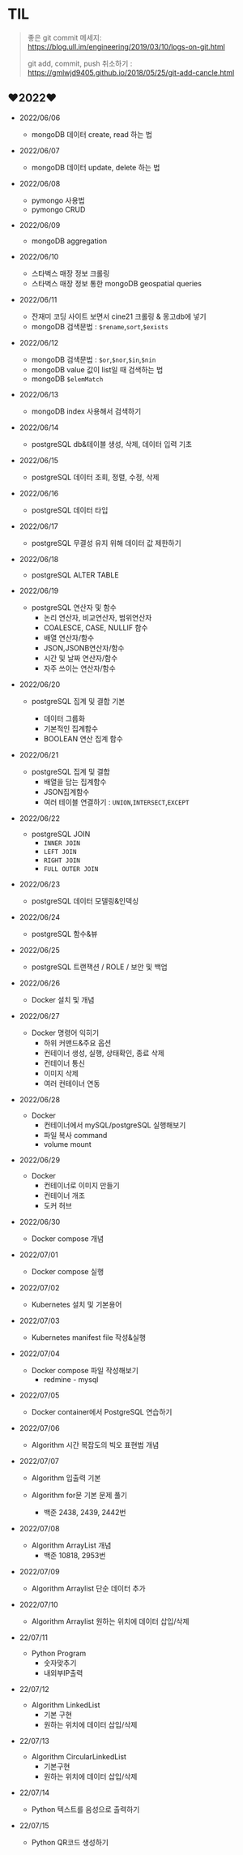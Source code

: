 # TIL

> 좋은 git commit 메세지: https://blog.ull.im/engineering/2019/03/10/logs-on-git.html
>
> git add, commit, push 취소하기 : https://gmlwjd9405.github.io/2018/05/25/git-add-cancle.html

## ❤️2022❤️

* 2022/06/06
  * mongoDB 데이터 create, read 하는 법
  
* 2022/06/07
  * mongoDB 데이터 update, delete 하는 법
  
* 2022/06/08
  * pymongo 사용법
  * pymongo CRUD
  
* 2022/06/09
  * mongoDB aggregation
  
* 2022/06/10
  * 스타벅스 매장 정보 크롤링
  * 스타벅스 매장 정보 통한 mongoDB geospatial queries
  
* 2022/06/11
  * 잔재미 코딩 사이트 보면서 cine21 크롤링 & 몽고db에 넣기
  * mongoDB 검색문법 : `$rename`,`sort`,`$exists` 
  
* 2022/06/12
  * mongoDB 검색문법 : `$or`,`$nor`,`$in`,`$nin`
  * mongoDB value 값이 list일 때 검색하는 법 
  * mongoDB `$elemMatch`
  
* 2022/06/13
  * mongoDB index 사용해서 검색하기
  
* 2022/06/14
  * postgreSQL db&테이블 생성, 삭제, 데이터 입력 기초
  
* 2022/06/15
  * postgreSQL 데이터 조회, 정렬, 수정, 삭제
  
* 2022/06/16
  * postgreSQL 데이터 타입
  
* 2022/06/17
  * postgreSQL 무결성 유지 위해 데이터 값 제한하기
  
* 2022/06/18
  * postgreSQL ALTER TABLE
  
* 2022/06/19
  * postgreSQL 연산자 및 함수
    * 논리 연산자, 비교연산자, 범위연산자
    * COALESCE, CASE, NULLIF 함수
    * 배열 연산자/함수
    * JSON,JSONB연산자/함수
    * 시간 및 날짜 연산자/함수
    * 자주 쓰이는 연산자/함수
  
* 2022/06/20

  * postgreSQL 집계 및 결합 기본

    * 데이터 그룹화
    * 기본적인 집계함수
    * BOOLEAN 연산 집계 함수
  
* 2022/06/21
  * postgreSQL 집계 및 결합
    * 배열을 담는 집계함수
    * JSON집계함수
    * 여러 테이블 연결하기 : `UNION`,`INTERSECT`,`EXCEPT`
  
* 2022/06/22
  * postgreSQL JOIN
    * `INNER JOIN`
    * `LEFT JOIN`
    * `RIGHT JOIN`
    * `FULL OUTER JOIN`
  
* 2022/06/23
  * postgreSQL 데이터 모델링&인덱싱
  
* 2022/06/24
  * postgreSQL  함수&뷰
  
* 2022/06/25
  * postgreSQL 트랜잭션 / ROLE / 보안 및 백업
  
* 2022/06/26
  * Docker 설치 및 개념
  
* 2022/06/27
  * Docker 명령어 익히기
    * 하위 커맨드&주요 옵션
    * 컨테이너 생성, 실행, 상태확인, 종료 삭제
    * 컨테이너 통신
    * 이미지 삭제
    * 여러 컨테이너 연동
  
* 2022/06/28
  * Docker
    * 컨테이너에서 mySQL/postgreSQL 실행해보기
    * 파일 복사 command
    * volume mount
  
* 2022/06/29
  * Docker 
    * 컨테이너로 이미지 만들기
    * 컨테이너 개조
    * 도커 허브
  
* 2022/06/30
  * Docker compose 개념
  
* 2022/07/01
  * Docker compose 실행
  
* 2022/07/02
  * Kubernetes 설치 및 기본용어
  
* 2022/07/03
  * Kubernetes manifest file 작성&실행
  
* 2022/07/04
  * Docker compose 파일 작성해보기
    * redmine - mysql
  
* 2022/07/05
  * Docker container에서 PostgreSQL 연습하기
  
* 2022/07/06
  * Algorithm 시간 복잡도의 빅오 표현법 개념
  
* 2022/07/07

  * Algorithm 입출력 기본
  * Algorithm for문 기본 문제 풀기
  
    * 백준 2438, 2439, 2442번
  
* 2022/07/08
  * Algorithm ArrayList 개념
    * 백준 10818, 2953번
  
* 2022/07/09
  * Algorithm Arraylist 단순 데이터 추가
  
* 2022/07/10
  * Algorithm Arraylist 원하는 위치에 데이터 삽입/삭제
  
* 22/07/11
  * Python Program
    * 숫자맞추기
    * 내외부IP출력
  
* 22/07/12
  * Algorithm LinkedList
    * 기본 구현
    * 원하는 위치에 데이터 삽입/삭제
  
* 22/07/13
  * Algorithm CircularLinkedList
    * 기본구현
    * 원하는 위치에 데이터 삽입/삭제
  
* 22/07/14

  * Python 텍스트를 음성으로 출력하기
    
* 22/07/15

  * Python QR코드 생성하기  


